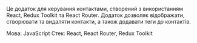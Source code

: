 Це додаток для керування контактами, створений з використанням React, Redux Toolkit та React Router.
Додаток дозволяє відображати, створювати та видаляти контакти, а також додавати теги до контактів.

Мова: JavaScript
Стек: React, React Router, Redux Toolkit
